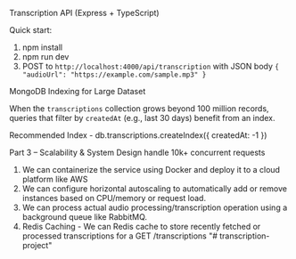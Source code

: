 Transcription API (Express + TypeScript)

Quick start:

1. npm install
2. npm run dev
3. POST to `http://localhost:4000/api/transcription` with JSON body `{ "audioUrl": "https://example.com/sample.mp3" }`

MongoDB Indexing for Large Dataset

When the `transcriptions` collection grows beyond 100 million records, 
queries that filter by `createdAt` (e.g., last 30 days) benefit from an index.

Recommended Index - db.transcriptions.createIndex({ createdAt: -1 })


Part 3 – Scalability & System Design
handle 10k+ concurrent requests

1. We can containerize the service using Docker and deploy it to a cloud platform like AWS
2. We can configure horizontal autoscaling to automatically add or remove instances based on CPU/memory or request load.
3. We can process actual audio processing/transcription operation using a background queue like RabbitMQ.
4. Redis Caching - We can Redis cache to store recently fetched or processed transcriptions for a 
GET /transcriptions "# transcription-project" 
